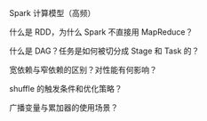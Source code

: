 Spark 计算模型（高频）

什么是 RDD，为什么 Spark 不直接用 MapReduce？

什么是 DAG？任务是如何被切分成 Stage 和 Task 的？

宽依赖与窄依赖的区别？对性能有何影响？

shuffle 的触发条件和优化策略？

广播变量与累加器的使用场景？
